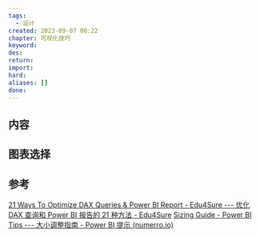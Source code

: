 ```yaml
---
tags:
  - 设计
created: 2023-09-07 00:22
chapter: 可视化技巧
keyword: 
des: 
return: 
import: 
hard: 
aliases: []
done:
---
```




## 内容


## 图表选择







## 参考
[21 Ways To Optimize DAX Queries & Power BI Report - Edu4Sure --- 优化 DAX 查询和 Power BI 报告的 21 种方法 - Edu4Sure](https://edu4sure.com/optimize-dax-queries)
[Sizing Guide - Power BI Tips --- 大小调整指南 - Power BI 提示 (numerro.io)](https://www.numerro.io/data-visualization-design-tips/sizing-guide)